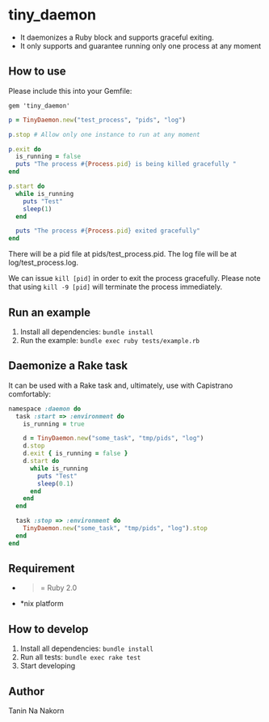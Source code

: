 tiny_daemon
================

* It daemonizes a Ruby block and supports graceful exiting.
* It only supports and guarantee running only one process at any moment


How to use
--------------

Please include this into your Gemfile:

```
gem 'tiny_daemon'
```

```ruby
p = TinyDaemon.new("test_process", "pids", "log")

p.stop # Allow only one instance to run at any moment

p.exit do
  is_running = false
  puts "The process #{Process.pid} is being killed gracefully "
end

p.start do
  while is_running
    puts "Test"
    sleep(1)
  end

  puts "The process #{Process.pid} exited gracefully"
end
```

There will be a pid file at pids/test_process.pid. The log file will be at log/test_process.log.

We can issue `kill [pid]` in order to exit the process gracefully. Please note that using `kill -9 [pid]` will terminate the process immediately.


Run an example
--------------

1. Install all dependencies: `bundle install`
2. Run the example: `bundle exec ruby tests/example.rb`


Daemonize a Rake task
----------------------

It can be used with a Rake task and, ultimately, use with Capistrano comfortably:

```ruby
namespace :daemon do
  task :start => :environment do
    is_running = true

    d = TinyDaemon.new("some_task", "tmp/pids", "log")
    d.stop
    d.exit { is_running = false }
    d.start do
      while is_running
        puts "Test"
        sleep(0.1)
      end
    end
  end

  task :stop => :environment do
    TinyDaemon.new("some_task", "tmp/pids", "log").stop
  end
end
```


Requirement
--------------

* >= Ruby 2.0
* *nix platform


How to develop
--------------

1. Install all dependencies: `bundle install`
2. Run all tests: `bundle exec rake test`
3. Start developing


Author
--------------

Tanin Na Nakorn

